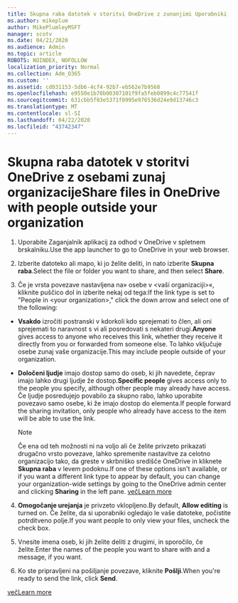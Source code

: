 ```yaml
---
title: Skupna raba datotek v storitvi OneDrive z zunanjimi Uporabniki
ms.author: mikeplum
author: MikePlumleyMSFT
manager: scotv
ms.date: 04/21/2020
ms.audience: Admin
ms.topic: article
ROBOTS: NOINDEX, NOFOLLOW
localization_priority: Normal
ms.collection: Adm_O365
ms.custom: ''
ms.assetid: cd031153-5db6-4cf4-92b7-eb562e7b9568
ms.openlocfilehash: e9550e1b70b00307101f9fa5feb0899c4c77541f
ms.sourcegitcommit: 631cbb5f03e5371f0995e976536d24e9d13746c3
ms.translationtype: MT
ms.contentlocale: sl-SI
ms.lasthandoff: 04/22/2020
ms.locfileid: "43742347"
---
```

# <a name="share-files-in-onedrive-with-people-outside-your-organization"></a><span data-ttu-id="e445c-102">Skupna raba datotek v storitvi OneDrive z osebami zunaj organizacije</span><span class="sxs-lookup"><span data-stu-id="e445c-102">Share files in OneDrive with people outside your organization</span></span>

1. <span data-ttu-id="e445c-103">Uporabite Zaganjalnik aplikacij za odhod v OneDrive v spletnem brskalniku.</span><span class="sxs-lookup"><span data-stu-id="e445c-103">Use the app launcher to go to OneDrive in your web browser.</span></span> 
    
2. <span data-ttu-id="e445c-104">Izberite datoteko ali mapo, ki jo želite deliti, in nato izberite **Skupna raba**.</span><span class="sxs-lookup"><span data-stu-id="e445c-104">Select the file or folder you want to share, and then select **Share**.</span></span> 
    
3. <span data-ttu-id="e445c-105">Če je vrsta povezave nastavljena na» osebe v \<vaši organizaciji\>«, kliknite puščico dol in izberite nekaj od tega:</span><span class="sxs-lookup"><span data-stu-id="e445c-105">If the link type is set to "People in \<your organization\>," click the down arrow and select one of the following:</span></span> 
    
  - <span data-ttu-id="e445c-106">**Vsakdo** izročiti postranski v kdorkoli kdo sprejemati to člen, ali oni sprejemati to naravnost s vi ali posredovati s nekateri drugi.</span><span class="sxs-lookup"><span data-stu-id="e445c-106">**Anyone** gives access to anyone who receives this link, whether they receive it directly from you or forwarded from someone else.</span></span> <span data-ttu-id="e445c-107">To lahko vključuje osebe zunaj vaše organizacije.</span><span class="sxs-lookup"><span data-stu-id="e445c-107">This may include people outside of your organization.</span></span> 
    
  - <span data-ttu-id="e445c-108">**Določeni ljudje** imajo dostop samo do oseb, ki jih navedete, čeprav imajo lahko drugi ljudje že dostop.</span><span class="sxs-lookup"><span data-stu-id="e445c-108">**Specific people** gives access only to the people you specify, although other people may already have access.</span></span> <span data-ttu-id="e445c-109">Če ljudje posredujejo povabilo za skupno rabo, lahko uporabite povezavo samo osebe, ki že imajo dostop do elementa.</span><span class="sxs-lookup"><span data-stu-id="e445c-109">If people forward the sharing invitation, only people who already have access to the item will be able to use the link.</span></span> 
    
    > [!NOTE]
    > <span data-ttu-id="e445c-110">Če ena od teh možnosti ni na voljo ali če želite privzeto prikazati drugačno vrsto povezave, lahko spremenite nastavitve za celotno organizacijo tako, da greste v skrbniško središče OneDrive in kliknete **Skupna raba** v levem podoknu.</span><span class="sxs-lookup"><span data-stu-id="e445c-110">If one of these options isn't available, or if you want a different link type to appear by default, you can change your organization-wide settings by going to the OneDrive admin center and clicking **Sharing** in the left pane.</span></span> [<span data-ttu-id="e445c-111">več</span><span class="sxs-lookup"><span data-stu-id="e445c-111">Learn more</span></span>](https://go.microsoft.com/fwlink/?linkid=871961)
  
4. <span data-ttu-id="e445c-112">**Omogočanje urejanja** je privzeto vklopljeno.</span><span class="sxs-lookup"><span data-stu-id="e445c-112">By default, **Allow editing** is turned on.</span></span> <span data-ttu-id="e445c-113">Če želite, da si uporabniki ogledajo le vaše datoteke, počistite potrditveno polje.</span><span class="sxs-lookup"><span data-stu-id="e445c-113">If you want people to only view your files, uncheck the check box.</span></span> 
    
5. <span data-ttu-id="e445c-114">Vnesite imena oseb, ki jih želite deliti z drugimi, in sporočilo, če želite.</span><span class="sxs-lookup"><span data-stu-id="e445c-114">Enter the names of the people you want to share with and a message, if you want.</span></span>
    
6. <span data-ttu-id="e445c-115">Ko ste pripravljeni na pošiljanje povezave, kliknite **Pošlji**.</span><span class="sxs-lookup"><span data-stu-id="e445c-115">When you're ready to send the link, click **Send**.</span></span> 
    
[<span data-ttu-id="e445c-116">več</span><span class="sxs-lookup"><span data-stu-id="e445c-116">Learn more</span></span>](https://go.microsoft.com/fwlink/?linkid=871861)
  

